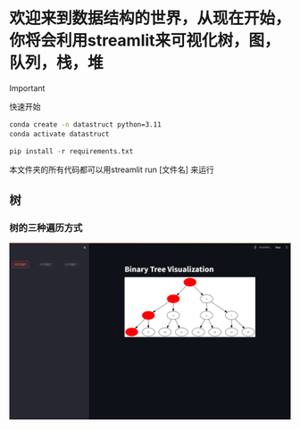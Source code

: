 # 欢迎来到数据结构的世界，从现在开始，你将会利用streamlit来可视化树，图，队列，栈，堆

> [!IMPORTANT]
> 快速开始
> ```bash
> conda create -n datastruct python=3.11
> conda activate datastruct
> ```
> ```python
> pip install -r requirements.txt 
> ```
> 本文件夹的所有代码都可以用streamlit run [文件名] 来运行
## 树

### 树的三种遍历方式
![文件tree-v1.py](./image/tree-v1.png)

